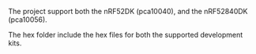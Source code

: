 The project support both the nRF52DK (pca10040), and the nRF52840DK (pca10056).

The hex folder include the hex files for both the supported development kits.
